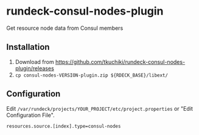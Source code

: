 # rundeck-consul-nodes-plugin

Get resource node data from Consul members

## Installation

1. Download from https://github.com/tkuchiki/rundeck-consul-nodes-plugin/releases
1. `cp consul-nodes-VERSION-plugin.zip ${RDECK_BASE}/libext/`

## Configuration

Edit `/var/rundeck/projects/YOUR_PROJECT/etc/project.properties` or "Edit Configuration File".

```
resources.source.[index].type=consul-nodes
```

